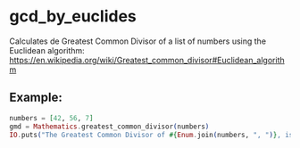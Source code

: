 # gcd_by_euclides
Calculates de Greatest Common Divisor of a list of numbers using the Euclidean algorithm: https://en.wikipedia.org/wiki/Greatest_common_divisor#Euclidean_algorithm

## Example:

```elixir
numbers = [42, 56, 7]
gmd = Mathematics.greatest_common_divisor(numbers)
IO.puts("The Greatest Common Divisor of #{Enum.join(numbers, ", ")}, is #{gmd}.")
```  

